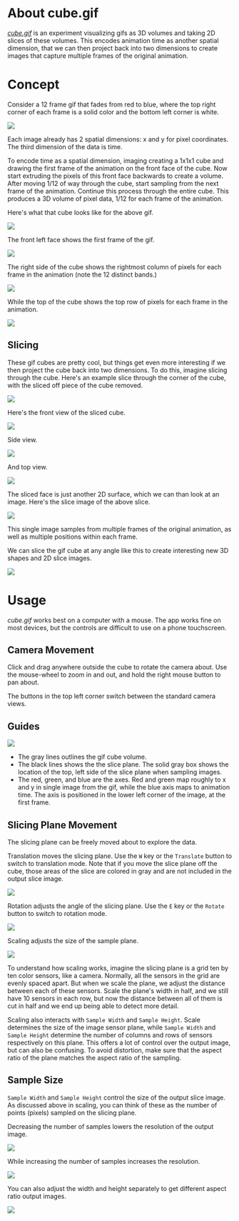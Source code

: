 # About cube.gif

*[cube.gif](site)* is an experiment visualizing gifs as 3D volumes and taking 2D slices of these volumes. This encodes animation time as another spatial dimension, that we can then project back into two dimensions to create images that capture multiple frames of the original animation.


# Concept
Consider a 12 frame gif that fades from red to blue, where the top right corner of each frame is a solid color and the bottom left corner is white.

![](https://raw.githubusercontent.com/mattbierner/cube-gif/gh-pages/documentation/images/example-start.gif)

Each image already has 2 spatial dimensions: x and y for pixel coordinates. The third dimension of the data is time.

To encode time as a spatial dimension, imaging creating a 1x1x1 cube and drawing the first frame of the animation on the front face of the cube. Now start extruding the pixels of this front face backwards to create a volume. After moving 1/12 of way through the cube, start sampling from the next frame of the animation. Continue this process through the entire cube. This produces a 3D volume of pixel data, 1/12 for each frame of the animation.

Here's what that cube looks like for the above gif.

![](https://raw.githubusercontent.com/mattbierner/cube-gif/gh-pages/documentation/images/cube.png)

The front left face shows the first frame of the gif.

![](https://raw.githubusercontent.com/mattbierner/cube-gif/gh-pages/documentation/images/cube-front.png)

The right side of the cube shows the rightmost column of pixels for each frame in the animation (note the 12 distinct bands.)

![](https://raw.githubusercontent.com/mattbierner/cube-gif/gh-pages/documentation/images/cube-side.png)

While the top of the cube shows the top row of pixels for each frame in the animation.

![](https://raw.githubusercontent.com/mattbierner/cube-gif/gh-pages/documentation/images/cube-top.png)

## Slicing
These gif cubes are pretty cool, but things get even more interesting if we then project the cube back into two dimensions. To do this, imagine slicing through the cube. Here's an example slice through the corner of the cube, with the sliced off piece of the cube removed.

![](https://raw.githubusercontent.com/mattbierner/cube-gif/gh-pages/documentation/images/cube-slice.png)

Here's the front view of the sliced cube.

![](https://raw.githubusercontent.com/mattbierner/cube-gif/gh-pages/documentation/images/cube-slice-front.png)

Side view.

![](https://raw.githubusercontent.com/mattbierner/cube-gif/gh-pages/documentation/images/cube-slice-side.png)

And top view.

![](https://raw.githubusercontent.com/mattbierner/cube-gif/gh-pages/documentation/images/cube-slice-top.png)

The sliced face is just another 2D surface, which we can than look at an image. Here's the slice image of the above slice.

![](https://raw.githubusercontent.com/mattbierner/cube-gif/gh-pages/documentation/images/cube-slice-image.png)

This single image samples from multiple frames of the original animation, as well as multiple positions within each frame. 

We can slice the gif cube at any angle like this to create interesting new 3D shapes and 2D slice images.

![](https://raw.githubusercontent.com/mattbierner/cube-gif/gh-pages/documentation/images/slice-angled.gif)


# Usage
*cube.gif* works best on a computer with a mouse. The app works fine on most devices, but the controls are difficult to use on a phone touchscreen.

## Camera Movement
Click and drag anywhere outside the cube to rotate the camera about. Use the mouse-wheel to zoom in and out, and hold the right mouse button to pan about.

The buttons in the top left corner switch between the standard camera views.

## Guides
![](https://raw.githubusercontent.com/mattbierner/cube-gif/gh-pages/documentation/images/guides.png)

* The gray lines outlines the gif cube volume.
* The black lines shows the the slice plane. The solid gray box shows the location of the top, left side of the slice plane when sampling images.
* The red, green, and blue are the axes. Red and green map roughly to x and y in single image from the gif, while the blue axis maps to animation time. The axis is positioned in the lower left corner of the image, at the first frame.


## Slicing Plane Movement
The slicing plane can be freely moved about to explore the data. 

Translation moves the slicing plane. Use the `W` key or the `Translate` button to switch to translation mode. Note that if you move the slice plane off the cube, those areas of the slice are colored in gray and are not included in the output slice image.

![](https://raw.githubusercontent.com/mattbierner/cube-gif/gh-pages/documentation/images/slice-translation.gif)

Rotation adjusts the angle of the slicing plane. Use the `E` key or the `Rotate` button to switch to rotation mode.

![](https://raw.githubusercontent.com/mattbierner/cube-gif/gh-pages/documentation/images/slice-rotation.gif)

Scaling adjusts the size of the sample plane. 

![](https://raw.githubusercontent.com/mattbierner/cube-gif/gh-pages/documentation/images/slice-scale.gif)

To understand how scaling works, imagine the slicing plane is a grid ten by ten color sensors, like a camera. Normally, all the sensors in the grid are evenly spaced apart. But when we scale the plane, we adjust the distance between each of these sensors. Scale the plane's width in half, and we still have 10 sensors in each row, but now the distance between all of them is cut in half and we end up being able to detect more detail.

Scaling also interacts with `Sample Width` and `Sample Height`. Scale determines the size of the image sensor plane, while `Sample Width` and `Sample Height` determine the number of columns and rows of sensors respectively on this plane. This offers a lot of control over the output image, but can also be confusing. To avoid distortion, make sure that the aspect ratio of the plane matches the aspect ratio of the sampling.


## Sample Size
`Sample Width` and `Sample Height` control the size of the output slice image. As discussed above in scaling, you can think of these as the number of points (pixels) sampled on the slicing plane.

Decreasing the number of samples lowers the resolution of the output image.

![](https://raw.githubusercontent.com/mattbierner/cube-gif/gh-pages/documentation/images/low-res-slice.png)

While increasing the number of samples increases the resolution.

![](https://raw.githubusercontent.com/mattbierner/cube-gif/gh-pages/documentation/images/high-res-slice.png)

You can also adjust the width and height separately to get different aspect ratio output images.


![](https://raw.githubusercontent.com/mattbierner/cube-gif/gh-pages/documentation/images/wide-res-slice.png)




